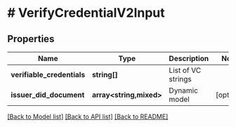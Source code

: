 # # VerifyCredentialV2Input

## Properties

Name | Type | Description | Notes
------------ | ------------- | ------------- | -------------
**verifiable_credentials** | **string[]** | List of VC strings |
**issuer_did_document** | **array<string,mixed>** | Dynamic model | [optional]

[[Back to Model list]](../../README.md#models) [[Back to API list]](../../README.md#endpoints) [[Back to README]](../../README.md)
